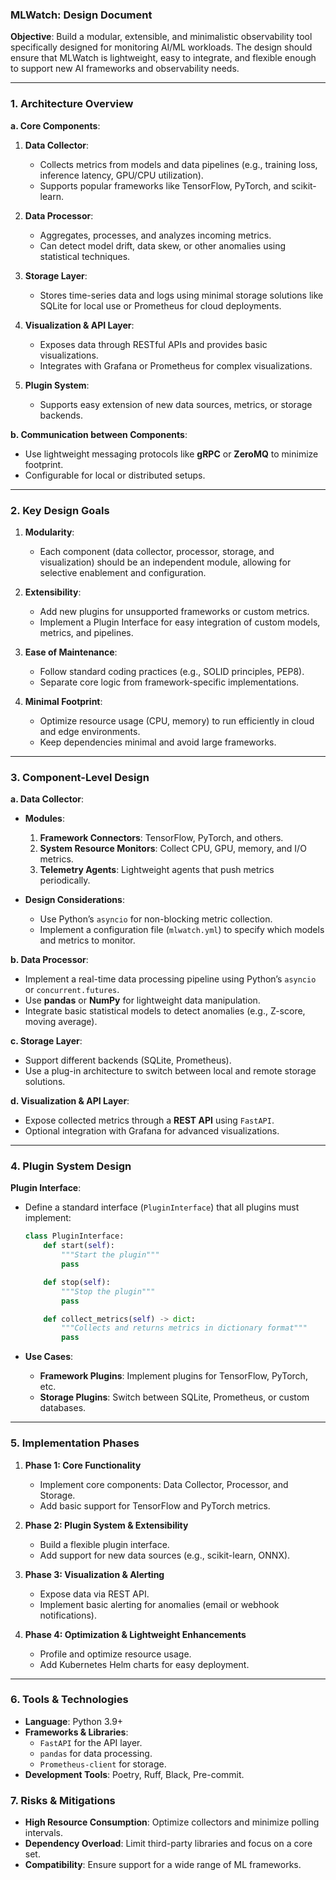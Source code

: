 ### **MLWatch: Design Document**

**Objective**:
Build a modular, extensible, and minimalistic observability tool specifically designed for monitoring AI/ML workloads. The design should ensure that MLWatch is lightweight, easy to integrate, and flexible enough to support new AI frameworks and observability needs.

---

### **1. Architecture Overview**

**a. Core Components**:
1. **Data Collector**:
   - Collects metrics from models and data pipelines (e.g., training loss, inference latency, GPU/CPU utilization).
   - Supports popular frameworks like TensorFlow, PyTorch, and scikit-learn.

2. **Data Processor**:
   - Aggregates, processes, and analyzes incoming metrics.
   - Can detect model drift, data skew, or other anomalies using statistical techniques.

3. **Storage Layer**:
   - Stores time-series data and logs using minimal storage solutions like SQLite for local use or Prometheus for cloud deployments.

4. **Visualization & API Layer**:
   - Exposes data through RESTful APIs and provides basic visualizations.
   - Integrates with Grafana or Prometheus for complex visualizations.

5. **Plugin System**:
   - Supports easy extension of new data sources, metrics, or storage backends.

**b. Communication between Components**:
- Use lightweight messaging protocols like **gRPC** or **ZeroMQ** to minimize footprint.
- Configurable for local or distributed setups.

---

### **2. Key Design Goals**

1. **Modularity**:
   - Each component (data collector, processor, storage, and visualization) should be an independent module, allowing for selective enablement and configuration.

2. **Extensibility**:
   - Add new plugins for unsupported frameworks or custom metrics.
   - Implement a Plugin Interface for easy integration of custom models, metrics, and pipelines.

3. **Ease of Maintenance**:
   - Follow standard coding practices (e.g., SOLID principles, PEP8).
   - Separate core logic from framework-specific implementations.

4. **Minimal Footprint**:
   - Optimize resource usage (CPU, memory) to run efficiently in cloud and edge environments.
   - Keep dependencies minimal and avoid large frameworks.

---

### **3. Component-Level Design**

**a. Data Collector**:
- **Modules**:
  1. **Framework Connectors**: TensorFlow, PyTorch, and others.
  2. **System Resource Monitors**: Collect CPU, GPU, memory, and I/O metrics.
  3. **Telemetry Agents**: Lightweight agents that push metrics periodically.

- **Design Considerations**:
  - Use Python’s `asyncio` for non-blocking metric collection.
  - Implement a configuration file (`mlwatch.yml`) to specify which models and metrics to monitor.

**b. Data Processor**:
- Implement a real-time data processing pipeline using Python’s `asyncio` or `concurrent.futures`.
- Use **pandas** or **NumPy** for lightweight data manipulation.
- Integrate basic statistical models to detect anomalies (e.g., Z-score, moving average).

**c. Storage Layer**:
- Support different backends (SQLite, Prometheus).
- Use a plug-in architecture to switch between local and remote storage solutions.

**d. Visualization & API Layer**:
- Expose collected metrics through a **REST API** using `FastAPI`.
- Optional integration with Grafana for advanced visualizations.

---

### **4. Plugin System Design**

**Plugin Interface**:
- Define a standard interface (`PluginInterface`) that all plugins must implement:
  ```python
  class PluginInterface:
      def start(self):
          """Start the plugin"""
          pass

      def stop(self):
          """Stop the plugin"""
          pass

      def collect_metrics(self) -> dict:
          """Collects and returns metrics in dictionary format"""
          pass
  ```

- **Use Cases**:
  - **Framework Plugins**: Implement plugins for TensorFlow, PyTorch, etc.
  - **Storage Plugins**: Switch between SQLite, Prometheus, or custom databases.

---

### **5. Implementation Phases**

1. **Phase 1: Core Functionality**
   - Implement core components: Data Collector, Processor, and Storage.
   - Add basic support for TensorFlow and PyTorch metrics.

2. **Phase 2: Plugin System & Extensibility**
   - Build a flexible plugin interface.
   - Add support for new data sources (e.g., scikit-learn, ONNX).

3. **Phase 3: Visualization & Alerting**
   - Expose data via REST API.
   - Implement basic alerting for anomalies (email or webhook notifications).

4. **Phase 4: Optimization & Lightweight Enhancements**
   - Profile and optimize resource usage.
   - Add Kubernetes Helm charts for easy deployment.

---

### **6. Tools & Technologies**

- **Language**: Python 3.9+
- **Frameworks & Libraries**:
  - `FastAPI` for the API layer.
  - `pandas` for data processing.
  - `Prometheus-client` for storage.
- **Development Tools**: Poetry, Ruff, Black, Pre-commit.

### **7. Risks & Mitigations**

- **High Resource Consumption**: Optimize collectors and minimize polling intervals.
- **Dependency Overload**: Limit third-party libraries and focus on a core set.
- **Compatibility**: Ensure support for a wide range of ML frameworks.
